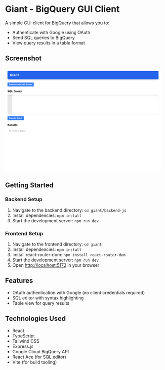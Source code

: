 # Giant - BigQuery GUI Client

A simple GUI client for BigQuery that allows you to:
- Authenticate with Google using OAuth
- Send SQL queries to BigQuery
- View query results in a table format

## Screenshot
![Giant Application Screenshot](giant/screenshots/giant-app-screenshot.png)

## Getting Started

### Backend Setup

1. Navigate to the backend directory: `cd giant/backend-js`
2. Install dependencies: `npm install`
3. Start the development server: `npm run dev`

### Frontend Setup

1. Navigate to the frontend directory: `cd giant`
2. Install dependencies: `npm install`
3. Install react-router-dom: `npm install react-router-dom`
4. Start the development server: `npm run dev`
5. Open [http://localhost:5173](http://localhost:5173) in your browser

## Features

- OAuth authentication with Google (no client credentials required)
- SQL editor with syntax highlighting
- Table view for query results

## Technologies Used

- React
- TypeScript
- Tailwind CSS
- Express.js
- Google Cloud BigQuery API
- React Ace (for SQL editor)
- Vite (for build tooling)
